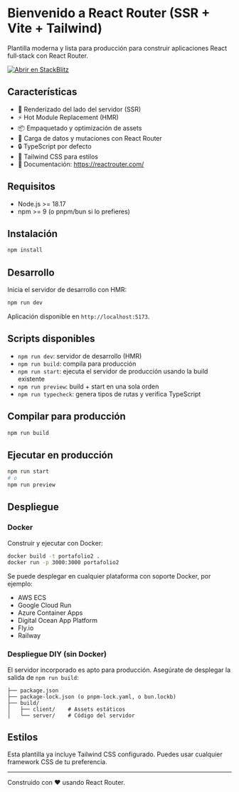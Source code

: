# Bienvenido a React Router (SSR + Vite + Tailwind)

Plantilla moderna y lista para producción para construir aplicaciones React full‑stack con React Router.

[![Abrir en StackBlitz](https://developer.stackblitz.com/img/open_in_stackblitz.svg)](https://stackblitz.com/github/remix-run/react-router-templates/tree/main/default)

## Características

- 🚀 Renderizado del lado del servidor (SSR)
- ⚡️ Hot Module Replacement (HMR)
- 📦 Empaquetado y optimización de assets
- 🔄 Carga de datos y mutaciones con React Router
- 🔒 TypeScript por defecto
- 🎉 Tailwind CSS para estilos
- 📖 Documentación: https://reactrouter.com/

## Requisitos

- Node.js >= 18.17
- npm >= 9 (o pnpm/bun si lo prefieres)

## Instalación

```bash
npm install
```

## Desarrollo

Inicia el servidor de desarrollo con HMR:

```bash
npm run dev
```

Aplicación disponible en `http://localhost:5173`.


## Scripts disponibles

- `npm run dev`: servidor de desarrollo (HMR)
- `npm run build`: compila para producción
- `npm run start`: ejecuta el servidor de producción usando la build existente
- `npm run preview`: build + start en una sola orden
- `npm run typecheck`: genera tipos de rutas y verifica TypeScript

## Compilar para producción

```bash
npm run build
```

## Ejecutar en producción

```bash
npm run start
# o
npm run preview
```

## Despliegue

### Docker

Construir y ejecutar con Docker:

```bash
docker build -t portafolio2 .
docker run -p 3000:3000 portafolio2
```

Se puede desplegar en cualquier plataforma con soporte Docker, por ejemplo:

- AWS ECS
- Google Cloud Run
- Azure Container Apps
- Digital Ocean App Platform
- Fly.io
- Railway

### Despliegue DIY (sin Docker)

El servidor incorporado es apto para producción. Asegúrate de desplegar la salida de `npm run build`:

```
├── package.json
├── package-lock.json (o pnpm-lock.yaml, o bun.lockb)
├── build/
│   ├── client/    # Assets estáticos
│   └── server/    # Código del servidor
```

## Estilos

Esta plantilla ya incluye Tailwind CSS configurado. Puedes usar cualquier framework CSS de tu preferencia.

---

Construido con ❤️ usando React Router.
